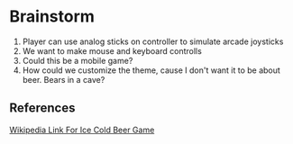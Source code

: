 # Brainstorm
1. Player can use analog sticks on controller to simulate arcade joysticks
1. We want to make mouse and keyboard controlls
1. Could this be a mobile game? 
1. How could we customize the theme, cause I don't want it to be about beer. Bears in a cave?
## References
[Wikipedia Link For Ice Cold Beer Game](https://en.wikipedia.org/wiki/Ice_Cold_Beer)
